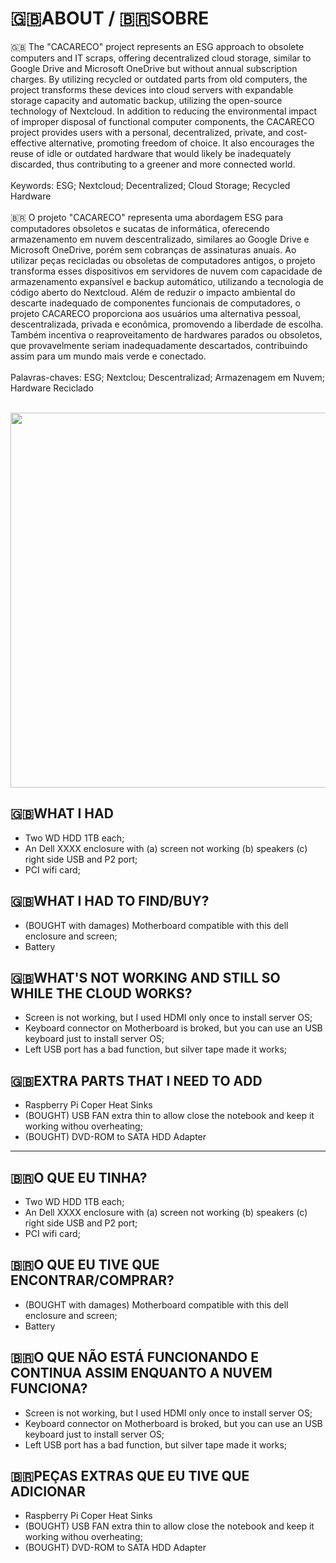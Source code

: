 # :uk:ABOUT / :brazil:SOBRE

:uk: The "CACARECO" project represents an ESG approach to obsolete computers and IT scraps, offering decentralized cloud storage, similar to Google Drive and Microsoft OneDrive but without annual subscription charges. By utilizing recycled or outdated parts from old computers, the project transforms these devices into cloud servers with expandable storage capacity and automatic backup, utilizing the open-source technology of Nextcloud. In addition to reducing the environmental impact of improper disposal of functional computer components, the CACARECO project provides users with a personal, decentralized, private, and cost-effective alternative, promoting freedom of choice. It also encourages the reuse of idle or outdated hardware that would likely be inadequately discarded, thus contributing to a greener and more connected world. <br/> 
<br/> 
Keywords: ESG; Nextcloud; Decentralized; Cloud Storage; Recycled Hardware<br/> <br/> 
:brazil: O projeto "CACARECO" representa uma abordagem ESG para computadores obsoletos e sucatas de informática, oferecendo armazenamento em nuvem descentralizado, similares ao Google Drive e Microsoft OneDrive, porém sem cobranças de assinaturas anuais. Ao utilizar peças recicladas ou obsoletas de computadores antigos, o projeto transforma esses dispositivos em servidores de nuvem  com capacidade de armazenamento expansível e backup automático, utilizando a tecnologia de código aberto do Nextcloud. Além de reduzir o impacto ambiental do descarte inadequado de componentes funcionais de computadores, o projeto CACARECO proporciona aos usuários uma alternativa pessoal, descentralizada, privada e econômica, promovendo a liberdade de escolha. Também incentiva o reaproveitamento de hardwares parados ou obsoletos, que provavelmente seriam inadequadamente descartados, contribuindo assim para um mundo mais verde e conectado. <br/> 
<br/> 
Palavras-chaves: ESG; Nextclou; Descentralizad; Armazenagem em Nuvem; Hardware Reciclado<br/> <br/> 

<p align="center">
   <img src="https://github.com/lstavares84/cacareco/assets/61010791/1b78deaf-b7e4-4d58-a402-646813418e28" width="600" height="600">
</p>

## :uk:WHAT I HAD

* Two WD HDD 1TB each;
* An Dell XXXX enclosure with (a) screen not working (b) speakers (c) right side USB and P2 port;
* PCI wifi card;

## :uk:WHAT I HAD TO FIND/BUY?
* (BOUGHT with damages) Motherboard compatible with this dell enclosure and screen;
* Battery

## :uk:WHAT'S NOT WORKING AND STILL SO WHILE THE CLOUD WORKS?
* Screen is not working, but I used HDMI only once to install server OS;
* Keyboard connector on Motherboard is broked, but you can use an USB keyboard just to install server OS;
* Left USB port has a bad function, but silver tape made it works;

## :uk:EXTRA PARTS THAT I NEED TO ADD
* Raspberry Pi Coper Heat Sinks
* (BOUGHT) USB FAN extra thin to allow close the notebook and keep it working withou overheating;
* (BOUGHT) DVD-ROM to SATA HDD Adapter

***

## :brazil:O QUE EU TINHA?

* Two WD HDD 1TB each;
* An Dell XXXX enclosure with (a) screen not working (b) speakers (c) right side USB and P2 port;
* PCI wifi card;

## :brazil:O QUE EU TIVE QUE ENCONTRAR/COMPRAR?
* (BOUGHT with damages) Motherboard compatible with this dell enclosure and screen;
* Battery

## :brazil:O QUE NÃO ESTÁ FUNCIONANDO E CONTINUA ASSIM ENQUANTO A NUVEM FUNCIONA?
* Screen is not working, but I used HDMI only once to install server OS;
* Keyboard connector on Motherboard is broked, but you can use an USB keyboard just to install server OS;
* Left USB port has a bad function, but silver tape made it works;

## :brazil:PEÇAS EXTRAS QUE EU TIVE QUE ADICIONAR
* Raspberry Pi Coper Heat Sinks
* (BOUGHT) USB FAN extra thin to allow close the notebook and keep it working withou overheating;
* (BOUGHT) DVD-ROM to SATA HDD Adapter
